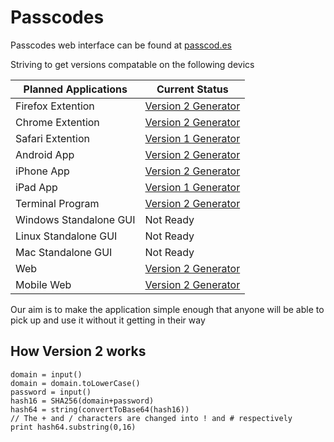 Passcodes
=========
Passcodes web interface can be found at [passcod.es](http://passcod.es)

Striving to get versions compatable on the following devics

Planned Applications   | Current Status
-----------------------|----------------------------------------------------------------
Firefox Extention      | [Version 2 Generator](FirefoxExtention)  
Chrome Extention       | [Version 2 Generator](https://github.com/AsherGlick/Passcodes/tree/master/ChromeExtention)  
Safari Extention       | [Version 1 Generator](https://github.com/mdznr/Safari-Passcode)  
Android App            | [Version 2 Generator](https://github.com/AsherGlick/Passcodes/tree/master/Android)  
iPhone App             | [Version 2 Generator](https://github.com/mdznr/iOS-Passcode)  
iPad App               | [Version 1 Generator](https://github.com/mdznr/iOS-Passcode)  
Terminal Program       | [Version 2 Generator](https://github.com/AsherGlick/Passcodes/tree/master/Core)  
Windows Standalone GUI | Not Ready
Linux Standalone GUI   | Not Ready
Mac Standalone GUI     | Not Ready
Web                    | [Version 2 Generator](https://github.com/AsherGlick/Passcodes/tree/master/Web)  
Mobile Web             | [Version 2 Generator](https://github.com/AsherGlick/Passcodes/tree/master/Web)  

Our aim is to make the application simple enough that anyone will be able to pick up and use it without it getting in their way

How Version 2 works
-------------------

    domain = input()
    domain = domain.toLowerCase()
    password = input()
    hash16 = SHA256(domain+password)
    hash64 = string(convertToBase64(hash16)) 
    // The + and / characters are changed into ! and # respectively
    print hash64.substring(0,16)
